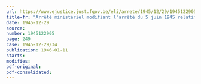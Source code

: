 ```yaml
---
url: https://www.ejustice.just.fgov.be/eli/arrete/1945/12/29/1945122905/justel
title-fr: "Arrêté ministériel modifiant l'arrêté du 5 juin 1945 relatif à l'octroi de matières grasses et de viande à certaines catégories de producteurs"
date: 1945-12-29
source:
number: 1945122905
page: 249
case: 1945-12-29/34
publication: 1946-01-11
starts:
modifies:
pdf-original:
pdf-consolidated:
---
```


